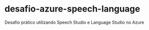 # desafio-azure-speech-language
Desafio prático utilizando Speech Studio e Language Studio no Azure
